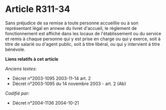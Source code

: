 # Article R311-34

Sans préjudice de sa remise à toute personne accueillie ou à son représentant légal en annexe du livret d'accueil, le
règlement de fonctionnement est affiché dans les locaux de l'établissement ou du service et remis à chaque personne qui y est
prise en charge ou qui y exerce, soit à titre de salarié ou d'agent public, soit à titre libéral, ou qui y intervient à titre
bénévole.

**Liens relatifs à cet article**

_Anciens textes_:

  - Décret n°2003-1095 2003-11-14 art. 2
  - Décret n°2003-1095 du 14 novembre 2003 - art. 2 (Ab)

_Codifié par_:

  - Décret n°2004-1136 2004-10-21
